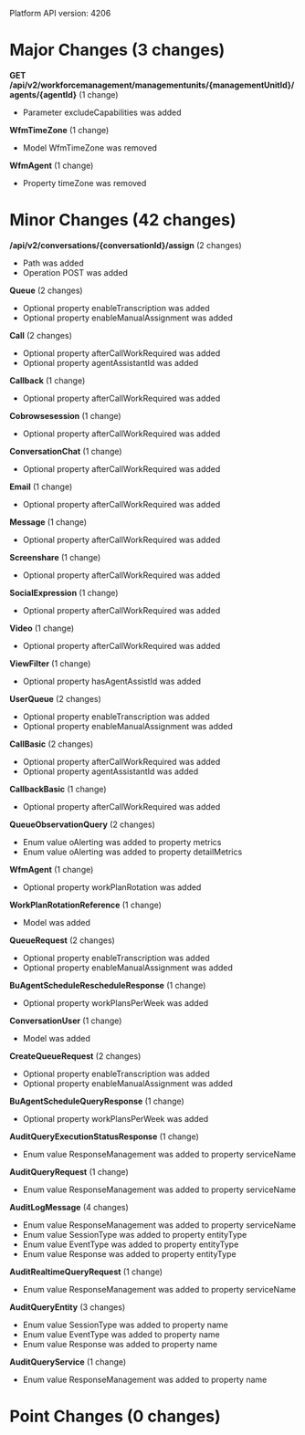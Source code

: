 Platform API version: 4206


# Major Changes (3 changes)

**GET /api/v2/workforcemanagement/managementunits/{managementUnitId}/agents/{agentId}** (1 change)

* Parameter excludeCapabilities was added

**WfmTimeZone** (1 change)

* Model WfmTimeZone was removed

**WfmAgent** (1 change)

* Property timeZone was removed


# Minor Changes (42 changes)

**/api/v2/conversations/{conversationId}/assign** (2 changes)

* Path was added
* Operation POST was added

**Queue** (2 changes)

* Optional property enableTranscription was added
* Optional property enableManualAssignment was added

**Call** (2 changes)

* Optional property afterCallWorkRequired was added
* Optional property agentAssistantId was added

**Callback** (1 change)

* Optional property afterCallWorkRequired was added

**Cobrowsesession** (1 change)

* Optional property afterCallWorkRequired was added

**ConversationChat** (1 change)

* Optional property afterCallWorkRequired was added

**Email** (1 change)

* Optional property afterCallWorkRequired was added

**Message** (1 change)

* Optional property afterCallWorkRequired was added

**Screenshare** (1 change)

* Optional property afterCallWorkRequired was added

**SocialExpression** (1 change)

* Optional property afterCallWorkRequired was added

**Video** (1 change)

* Optional property afterCallWorkRequired was added

**ViewFilter** (1 change)

* Optional property hasAgentAssistId was added

**UserQueue** (2 changes)

* Optional property enableTranscription was added
* Optional property enableManualAssignment was added

**CallBasic** (2 changes)

* Optional property afterCallWorkRequired was added
* Optional property agentAssistantId was added

**CallbackBasic** (1 change)

* Optional property afterCallWorkRequired was added

**QueueObservationQuery** (2 changes)

* Enum value oAlerting was added to property metrics
* Enum value oAlerting was added to property detailMetrics

**WfmAgent** (1 change)

* Optional property workPlanRotation was added

**WorkPlanRotationReference** (1 change)

* Model was added

**QueueRequest** (2 changes)

* Optional property enableTranscription was added
* Optional property enableManualAssignment was added

**BuAgentScheduleRescheduleResponse** (1 change)

* Optional property workPlansPerWeek was added

**ConversationUser** (1 change)

* Model was added

**CreateQueueRequest** (2 changes)

* Optional property enableTranscription was added
* Optional property enableManualAssignment was added

**BuAgentScheduleQueryResponse** (1 change)

* Optional property workPlansPerWeek was added

**AuditQueryExecutionStatusResponse** (1 change)

* Enum value ResponseManagement was added to property serviceName

**AuditQueryRequest** (1 change)

* Enum value ResponseManagement was added to property serviceName

**AuditLogMessage** (4 changes)

* Enum value ResponseManagement was added to property serviceName
* Enum value SessionType was added to property entityType
* Enum value EventType was added to property entityType
* Enum value Response was added to property entityType

**AuditRealtimeQueryRequest** (1 change)

* Enum value ResponseManagement was added to property serviceName

**AuditQueryEntity** (3 changes)

* Enum value SessionType was added to property name
* Enum value EventType was added to property name
* Enum value Response was added to property name

**AuditQueryService** (1 change)

* Enum value ResponseManagement was added to property name


# Point Changes (0 changes)
